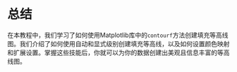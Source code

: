 # 总结

在本教程中，我们学习了如何使用Matplotlib库中的`contourf`方法创建填充等高线图。我们介绍了如何使用自动和显式级别创建填充等高线，以及如何设置颜色映射和扩展设置。掌握这些技能后，你就可以为你的数据创建出美观且信息丰富的等高线图。
